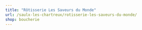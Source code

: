 ```yaml
---
title: "Rôtisserie Les Saveurs du Monde"
url: /saulx-les-chartreux/rotisserie-les-saveurs-du-monde/
shop: boucherie
---
```

